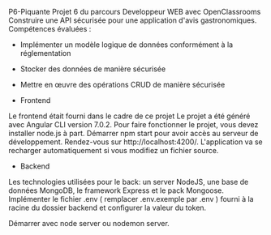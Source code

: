 P6-Piquante
Projet 6 du parcours Developpeur WEB avec OpenClassrooms Construire une API sécurisée pour une application d'avis gastronomiques. Compétences évaluées : 
- Implémenter un modèle logique de données conformément à la réglementation 
- Stocker des données de manière sécurisée 
- Mettre en œuvre des opérations CRUD de manière sécurisée


- Frontend

Le frontend était fourni dans le cadre de ce projet Le projet a été généré avec Angular CLI version 7.0.2. Pour faire fonctionner le projet, vous devez installer node.js à part. Démarrer npm start pour avoir accès au serveur de développement. Rendez-vous sur http://localhost:4200/. L'application va se recharger automatiquement si vous modifiez un fichier source.

- Backend

Les technologies utilisées pour le back: un server NodeJS, une base de données MongoDB, le framework Express et le pack Mongoose. Implémenter le fichier .env ( remplacer .env.exemple par .env ) fourni à la racine du dossier backend et configurer la valeur du token.

Démarrer avec node server ou nodemon server.

